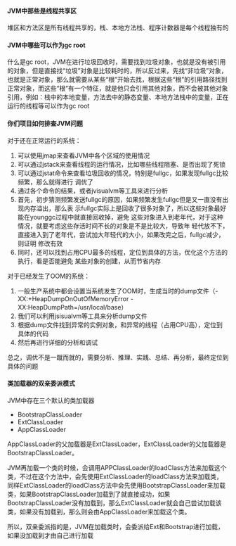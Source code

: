 #### JVM中那些是线程共享区

堆区和方法区是所有线程共享的，栈、本地方法栈、程序计数器是每个线程独有的



#### JVM中哪些可以作为gc root

什么是gc root，JVM在进行垃圾回收时，需要找到垃圾对象，也就是没有被引用的对象，但是直接找“垃圾”对象是比较耗时的，所以反过来，先找“非垃圾”对象，也就是正常对象，那么就需要从某些“根”开始去找，根据这些“根”的引用路径找到正常对象，而这些“根”有一个特征，就是他只会引用其他对象，而不会被其他对象引用，例如：栈中的本地变量，方法去中的静态变量、本地方法栈中的变量，正在运行的线程等可以作为gc root



#### 你们项目如何排查JVM问题

对于还在正常运⾏的系统：

1. 可以使⽤jmap来查看JVM中各个区域的使⽤情况
2. 可以通过jstack来查看线程的运⾏情况，⽐如哪些线程阻塞、是否出现了死锁
3. 可以通过jstat命令来查看垃圾回收的情况，特别是fullgc，如果发现fullgc⽐较频繁，那么就得进⾏ 调优了
4. 通过各个命令的结果，或者jvisualvm等⼯具来进⾏分析
5. ⾸先，初步猜测频繁发送fullgc的原因，如果频繁发⽣fullgc但是⼜⼀直没有出现内存溢出，那么表 示fullgc实际上是回收了很多对象了，所以这些对象最好能在younggc过程中就直接回收掉，避免 这些对象进⼊到⽼年代，对于这种情况，就要考虑这些存活时间不⻓的对象是不是⽐较⼤，导致年 轻代放不下，直接进⼊到了⽼年代，尝试加⼤年轻代的⼤⼩，如果改完之后，fullgc减少，则证明 修改有效
6. 同时，还可以找到占⽤CPU最多的线程，定位到具体的⽅法，优化这个⽅法的执⾏，看是否能避免 某些对象的创建，从⽽节省内存

对于已经发⽣了OOM的系统：

1. ⼀般⽣产系统中都会设置当系统发⽣了OOM时，⽣成当时的dump⽂件（- XX:+HeapDumpOnOutOfMemoryError -XX:HeapDumpPath=/usr/local/base）
2. 我们可以利⽤jsisualvm等⼯具来分析dump⽂件
3. 根据dump⽂件找到异常的实例对象，和异常的线程（占⽤CPU⾼），定位到具体的代码
4. 然后再进⾏详细的分析和调试

总之，调优不是⼀蹴⽽就的，需要分析、推理、实践、总结、再分析，最终定位到具体的问题



#### 类加载器的双亲委派模式

JVM中存在三个默认的类加载器

- BootstrapClassLoader
- ExtClassLoader
- AppClassLoader

AppClassLoader的父加载器是ExtClassLoader，ExtClassLoader的父加载器是BootstrapClassLoader。

JVM再加载一个类的时候，会调用APPClassLoader的loadClass方法来加载这个类，不过在这个方法中，会先使用ExtClassLoader的loadClass方法来加载类，同样ExtClassLoader的loadClass方法中会先使用BootstrapClassLoader来加载类，如果BootstrapClassLoader加载到了就直接成功，如果BootstrapClassLoader没有加载到，那么ExtClassLoader就会自己尝试加载该类，如果没有加载到，那么则会由AppClassLoader来加载这个类。

所以，双亲委派指的是，JVM在加载类时，会委派给Ext和Bootstrap进行加载，如果没加载到才由自己进行加载
